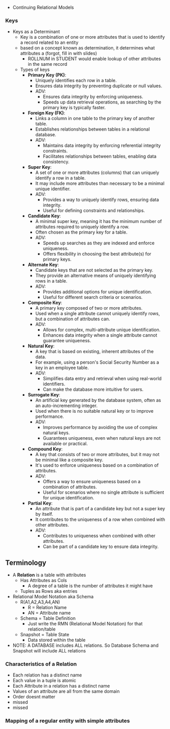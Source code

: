 - Continuing Relational Models

### Keys

- Keys as a Determinant
	- Key is a combination of one or more attributes that is used to identify a record related to an entity
	- based on a concept known as determination, it determines what attributes a (forgot, fill in with slides)
		- ROLLNUM in STUDENT would enable lookup of other attributes in the same record
	- Types of keys
		- **Primary Key (PK)**:
			- Uniquely identifies each row in a table.
			- Ensures data integrity by preventing duplicate or null values.
			- ADV:
				- Ensures data integrity by enforcing uniqueness.
				- Speeds up data retrieval operations, as searching by the primary key is typically faster.
		- **Foreign Key (FK)**:
			- Links a column in one table to the primary key of another table.
			- Establishes relationships between tables in a relational database.
			- ADV:
				- Maintains data integrity by enforcing referential integrity constraints.
				- Facilitates relationships between tables, enabling data consistency.
		- **Super Key**:
			- A set of one or more attributes (columns) that can uniquely identify a row in a table.
			- It may include more attributes than necessary to be a minimal unique identifier.
			- ADV:
				- Provides a way to uniquely identify rows, ensuring data integrity.
				- Useful for defining constraints and relationships.
		- **Candidate Key**:
			- A minimal super key, meaning it has the minimum number of attributes required to uniquely identify a row.
			- Often chosen as the primary key for a table.
			- ADV:
				- Speeds up searches as they are indexed and enforce uniqueness.
				- Offers flexibility in choosing the best attribute(s) for primary keys.
		- **Alternate Key**:
			- Candidate keys that are not selected as the primary key.
			- They provide an alternative means of uniquely identifying rows in a table.
			- ADV:
				- Provides additional options for unique identification.
				- Useful for different search criteria or scenarios.
		- **Composite Key**:
			- A primary key composed of two or more attributes.
			- Used when a single attribute cannot uniquely identify rows, but a combination of attributes can.
			- ADV:
				- Allows for complex, multi-attribute unique identification.
				- Enhances data integrity when a single attribute cannot guarantee uniqueness.
		- **Natural Key**:
			- A key that is based on existing, inherent attributes of the data.
			- For example, using a person's Social Security Number as a key in an employee table.
			- ADV:
				- Simplifies data entry and retrieval when using real-world identifiers.
				- Can make the database more intuitive for users.
		- **Surrogate Key**:
			- An artificial key generated by the database system, often as an auto-incrementing integer.
			- Used when there is no suitable natural key or to improve performance.
			- ADV:
				- Improves performance by avoiding the use of complex natural keys.
				- Guarantees uniqueness, even when natural keys are not available or practical.
		- **Compound Key**:
			- A key that consists of two or more attributes, but it may not be minimal like a composite key.
			- It's used to enforce uniqueness based on a combination of attributes.
			- ADV:
				-  Offers a way to ensure uniqueness based on a combination of attributes.
				- Useful for scenarios where no single attribute is sufficient for unique identification.
		- **Partial Key**:
			- An attribute that is part of a candidate key but not a super key by itself.
			- It contributes to the uniqueness of a row when combined with other attributes.
			- ADV:
				- Contributes to uniqueness when combined with other attributes.
				- Can be part of a candidate key to ensure data integrity.


## Terminology
- A **Relation** is a table with attributes
	- Has Attributes as Cols
		- A degree of a table is the number of attributes it might have
	- Tuples as Rows aka entries
- Relational Model Notation aka Schema
	- R(A1,A2,A3,A4,AN)
		- R = Relation Name
		- AN = Attribute name
	- Schema = Table Definition
		- Just write the RMN (Relational Model Notation) for that relation/table
	- Snapshot = Table State
		- Data stored within the table
- NOTE: A DATABASE includes ALL relations. So Database Schema and Snapshot will include ALL relations

### Characteristics of a Relation
- Each relation has a distinct name
- Each value in a tuple is atomic
- Each Attribute in a relation has a distinct name
- Values of an attribute are all from the same domain
- Order doesnt matter
- missed
- missed

### Mapping of a regular entity with simple attributes